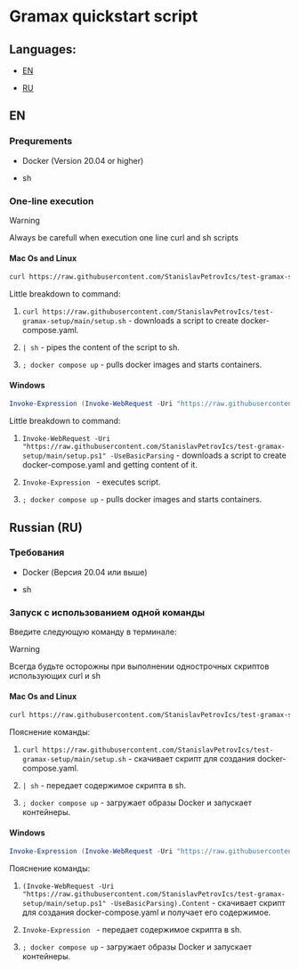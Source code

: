 # Gramax quickstart script

## Languages:

- [EN](#en)
  
- [RU](#ru)

## EN

### Prequrements

- Docker (Version 20.04 or higher)
  
- sh

### One-line execution

> [!WARNING]
> Always be carefull when execution one line curl and sh scripts

#### Mac Os and Linux

```bash
curl https://raw.githubusercontent.com/StanislavPetrovIcs/test-gramax-setup/main/setup.sh | sh; docker compose up
```

Little breakdown to command:

1. `curl https://raw.githubusercontent.com/StanislavPetrovIcs/test-gramax-setup/main/setup.sh` - downloads a script to create docker-compose.yaml.

2. `| sh` - pipes the content of the script to sh.

3. `; docker compose up` - pulls docker images and starts containers.

#### Windows

```powershell
Invoke-Expression (Invoke-WebRequest -Uri "https://raw.githubusercontent.com/StanislavPetrovIcs/test-gramax-setup/main/setup.ps1" -UseBasicParsing).Content; docker compose up
```

Little breakdown to command:

1. `Invoke-WebRequest -Uri "https://raw.githubusercontent.com/StanislavPetrovIcs/test-gramax-setup/main/setup.ps1" -UseBasicParsing` - downloads a script to create docker-compose.yaml and getting content of it.

2. `Invoke-Expression ` - executes script.

3. `; docker compose up` - pulls docker images and starts containers.

## Russian (RU)

### Требования

- Docker (Версия 20.04 или выше)

- sh

### Запуск с использованием одной команды

Введите следующую команду в терминале:

> [!WARNING]
> Всегда будьте осторожны при выполнении однострочных скриптов использующих curl и sh

#### Mac Os and Linux

```bash
curl https://raw.githubusercontent.com/StanislavPetrovIcs/test-gramax-setup/main/setup.sh | sh; docker compose up
```

Пояснение команды:

1. `curl https://raw.githubusercontent.com/StanislavPetrovIcs/test-gramax-setup/main/setup.sh` - скачивает скрипт для создания docker-compose.yaml.

2. `| sh` - передает содержимое скрипта в sh.

3. `; docker compose up` - загружает образы Docker и запускает контейнеры.

#### Windows

```powershell
Invoke-Expression (Invoke-WebRequest -Uri "https://raw.githubusercontent.com/StanislavPetrovIcs/test-gramax-setup/main/setup.ps1" -UseBasicParsing).Content; docker compose up
```

Пояснение команды:

1. `(Invoke-WebRequest -Uri "https://raw.githubusercontent.com/StanislavPetrovIcs/test-gramax-setup/main/setup.ps1" -UseBasicParsing).Content` - скачивает скрипт для создания docker-compose.yaml и получает его содержимое.

2. `Invoke-Expression ` - передает содержимое скрипта в sh.

3. `; docker compose up` - загружает образы Docker и запускает контейнеры.
